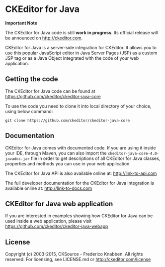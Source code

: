 CKEditor for Java
===================

**Important Note**

The CKEditor for Java code is still **work in progress**. Its official release will be announced on http://ckeditor.com.

CKEditor for Java is a server-side integration for CKEditor. It allows you to use this popular JavaScript editor
in Java Server Pages (JSP) as a custom JSP tag or as a Java Object integrated with the code of your web application.

## Getting the code

The CKEditor for Java code can be found at https://github.com/ckeditor/ckeditor-java-core

To use the code you need to clone it into local directory of your choice, using below command:

    git clone https://github.com/ckeditor/ckeditor-java-core

## Documentation

CKEditor for Java comes with documented code. If you are using it inside your IDE, through Maven, you can also
import the `ckeditor-java-core-4.0-javadoc.jar` file in order to get descriptions of all
CKEditor for Java classes, properties and methods you can use in your web application.

The CKEditor for Java API is also available online at: http://link-to-api.com

The full developer documentation for the CKEditor for Java integration is available online at: http://link-to-docs.com

## CKEditor for Java web application

If you are interested in examples showing how CKEditor for Java can be used inside a web application, please visit https://github.com/ckeditor/ckeditor-java-webapp

## License

Copyright (c) 2003-2015, CKSource - Frederico Knabben. All rights reserved.
For licensing, see LICENSE.md or http://ckeditor.com/license
